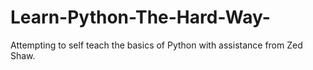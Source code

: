 # Learn-Python-The-Hard-Way-
Attempting to self teach the basics of Python with assistance from Zed Shaw.
